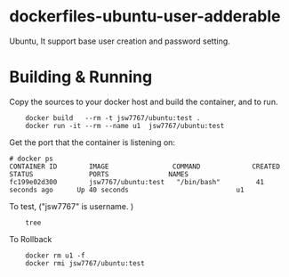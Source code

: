 # dockerfiles-ubuntu-user-adderable
Ubuntu, It support base user creation and password setting.

# Building & Running

Copy the sources to your docker host and build the container, and to run.
```
	docker build   --rm -t jsw7767/ubuntu:test .
	docker run -it --rm --name u1  jsw7767/ubuntu:test
```
Get the port that the container is listening on:

```
# docker ps
CONTAINER ID        IMAGE                COMMAND             CREATED             STATUS              PORTS               NAMES
fc199e02d300        jsw7767/ubuntu:test   "/bin/bash"         41 seconds ago      Up 40 seconds                           u1
```

To test, ("jsw7767" is username. )
```
	tree
```
To Rollback
```
    docker rm u1 -f
    docker rmi jsw7767/ubuntu:test
```

